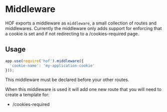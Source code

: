# Middleware

HOF exports a middleware as `middleware`, a small collection of routes and middlewares. Currently the middleware only adds support for enforcing that a cookie is set and if not redirecting to a /cookies-required page.

## Usage

```js
app.use(require('hof').middleware({
  'cookie-name': 'my-application-cookie'
}));
```

This middleware must be declared before your other routes.

When this middleware is used it will add one new route that you will need to create a template for:

 * /cookies-required
